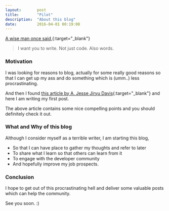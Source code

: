 ```yaml
---
layout:       post
title:        "Pilot"
description:  "About this blog"
date:         2016-04-01 00:19:08 
---
```



<!-- 
![alt text](http://127.0.0.1:4000/assets/images/blog.jpg "blog") -->

[A wise man once said,](https://emptysqua.re/blog/write-an-excellent-programming-blog/){:target="_blank"}

> I want you to write. Not just code. Also words.

### Motivation

I was looking for reasons to blog, actually for some really good reasons so that I can get up my ass and do something which is (umm..) less procrastinating.

And then I found [this article by A. Jesse Jiryu Davis](https://emptysqua.re/blog/write-an-excellent-programming-blog/){:target="_blank"} and here I am writing my first post.

The above article contains some nice compelling points and you should definitely check it out. 

### What and Why of this blog

Although I consider myself as a terrible writer, I am starting this blog, 

* So that I can have place to gather my thoughts and refer to later
* To share what I learn so that others can learn from it
* To engage with the developer community
* And hopefully improve my job prospects.

### Conclusion

I hope to get out of this procrastinating hell and deliver some valuable posts which can help the community.

See you soon. :)
